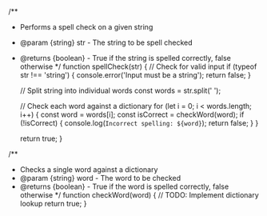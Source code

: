 /**
 * Performs a spell check on a given string
 * @param {string} str - The string to be spell checked
 * @returns {boolean} - True if the string is spelled correctly, false otherwise
 */
function spellCheck(str) {
    // Check for valid input
    if (typeof str !== 'string') {
        console.error('Input must be a string');
        return false;
    }

    // Split string into individual words
    const words = str.split(' ');

    // Check each word against a dictionary
    for (let i = 0; i < words.length; i++) {
        const word = words[i];
        const isCorrect = checkWord(word);
        if (!isCorrect) {
            console.log(`Incorrect spelling: ${word}`);
            return false;
        }
    }

    return true;
}

/**
 * Checks a single word against a dictionary
 * @param {string} word - The word to be checked
 * @returns {boolean} - True if the word is spelled correctly, false otherwise
 */
function checkWord(word) {
    // TODO: Implement dictionary lookup
    return true;
}
